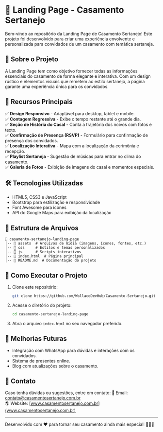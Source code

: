 # 🎉 Landing Page - Casamento Sertanejo

Bem-vindo ao repositório da Landing Page de Casamento Sertanejo! Este projeto foi desenvolvido para criar uma experiência envolvente e personalizada para convidados de um casamento com temática sertaneja.

## 📌 Sobre o Projeto
A Landing Page tem como objetivo fornecer todas as informações essenciais do casamento de forma elegante e interativa. Com um design rústico e elementos visuais que remetem ao estilo sertanejo, a página garante uma experiência única para os convidados.

## 🎨 Recursos Principais
✅ **Design Responsivo** - Adaptável para desktop, tablet e mobile.<br>
✅ **Contagem Regressiva** - Exibe o tempo restante até o grande dia.<br>
✅ **Seção de História do Casal** - Conta a trajetória dos noivos com fotos e texto.<br>
✅ **Confirmação de Presença (RSVP)** - Formulário para confirmação de presença dos convidados.<br>
✅ **Localização Interativa** - Mapa com a localização da cerimônia e recepção.<br>
✅ **Playlist Sertaneja** - Sugestão de músicas para entrar no clima do casamento.<br>
✅ **Galeria de Fotos** - Exibição de imagens do casal e momentos especiais.

## 🛠️ Tecnologias Utilizadas
- HTML5, CSS3 e JavaScript
- Bootstrap para estilização e responsividade
- Font Awesome para ícones
- API do Google Maps para exibição da localização

## 📂 Estrutura de Arquivos
```
📁 casamento-sertanejo-landing-page
│-- 📁 assets  # Arquivos de mídia (imagens, ícones, fontes, etc.)
│-- 📁 css     # Estilos e temas personalizados
│-- 📁 js      # Scripts interativos
│-- 📄 index.html  # Página principal
│-- 📄 README.md  # Documentação do projeto
```

## 🚀 Como Executar o Projeto
1. Clone este repositório:
   ```bash
   git clone https://github.com/WallaceDevHub/Casamento-Sertanejo.git
   ```
2. Acesse o diretório do projeto:
   ```bash
   cd casamento-sertanejo-landing-page
   ```
3. Abra o arquivo `index.html` no seu navegador preferido.

## 🎯 Melhorias Futuras
- Integração com WhatsApp para dúvidas e interações com os convidados.
- Sistema de presentes online.
- Blog com atualizações sobre o casamento.

## 📧 Contato
Caso tenha dúvidas ou sugestões, entre em contato:
📩 Email: contato@casamentosertanejo.com.br<br>
🌎 Website: [www.casamentosertanejo.com.br](www.casamentosertanejo.com.br)

---
Desenvolvido com ❤️ para tornar seu casamento ainda mais especial! 💍🎶🤠

